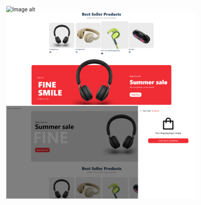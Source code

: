 ![Image alt](https://github.com/https://github.com/pvntheraxxx/e_commerce_app_1/blob/main/1.png)
![Image alt](https://github.com/pvntheraxxx/e_commerce_app_1/blob/main/img2.png?raw=true)
![Image alt](https://github.com/pvntheraxxx/e_commerce_app_1/blob/main/img3.png?raw=true)
